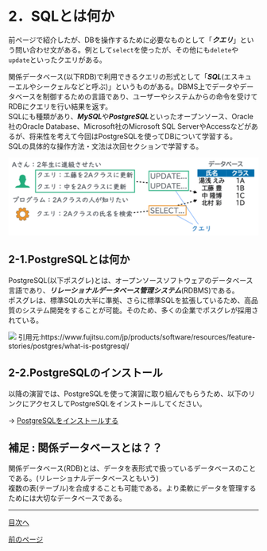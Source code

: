 # 2．SQLとは何か

前ページで紹介したが、DBを操作するために必要なものとして「***クエリ***」という問い合わせ文がある。例として`select`を使ったが、その他にも`delete`や`update`といったクエリがある。  

関係データベース(以下RDB)で利用できるクエリの形式として「***SQL***(エスキューエルやシークェルなどと呼ぶ)」というものがある。DBMS上でデータやデータベースを制御するための言語であり、ユーザーやシステムからの命令を受けてRDBにクエリを行い結果を返す。  
SQLにも種類があり、***MySQL***や***PostgreSQL***といったオープンソース、Oracle社のOracle Database、Microsoft社のMicrosoft SQL ServerやAccessなどがあるが、将来性を考えて今回はPostgreSQLを使ってDBについて学習する。  
SQLの具体的な操作方法・文法は次回セクションで学習する。  

<img width="700" src="https://github.com/122yuuki/SDP_DB/blob/main/Section_1/DB_%E3%82%AF%E3%82%A8%E3%83%AA%E8%AA%AC%E6%98%8E%E5%9B%B3.png">  

## 2-1.PostgreSQLとは何か

PostgreSQL(以下ポスグレ)とは、オープンソースソフトウェアのデータベース言語であり、***リレーショナルデータベース管理システム***(RDBMS)である。  
ポスグレは、標準SQLの大半に準拠、さらに標準SQLを拡張しているため、高品質のシステム開発をすることが可能。そのため、多くの企業でポスグレが採用されている。

<img width="500" src="https://github.com/122yuuki/SDP_DB/blob/main/Section_1/PostgreSQL_%E5%9B%B3.png">  
引用元:https://www.fujitsu.com/jp/products/software/resources/feature-stories/postgres/what-is-postgresql/

## 2-2.PostgreSQLのインストール

以降の演習では、PostgreSQLを使って演習に取り組んでもらうため、以下のリンクにアクセスしてPostgreSQLをインストールしてください。  

-> [PostgreSQLをインストールする](https://github.com/122yuuki/SDP_DB/blob/main/Section_1/ready.md)  

## 補足 : 関係データベースとは？？
関係データベース(RDB)とは、データを表形式で扱っているデータベースのことである。(リレーショナルデータベースともいう)  
複数の表(テーブル)を合成することも可能である。より柔軟にデータを管理するためには大切なデータベースである。

___

[目次へ](https://github.com/122yuuki/SDP_DB/tree/main#readme)  

[前のページ](https://github.com/122yuuki/SDP_DB/blob/main/Section_1/section_1-2.md)  
